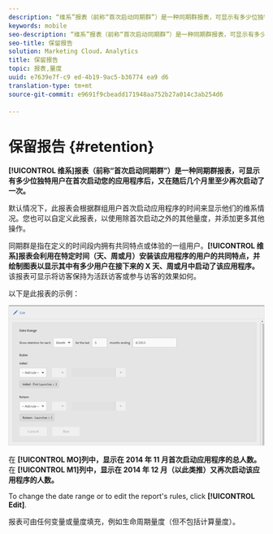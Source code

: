 ```yaml
---
description: “维系”报表（前称“首次启动同期群”）是一种同期群报表，可显示有多少位独特用户在首次启动您的应用程序后，又在随后几个月里至少再次启动了一次。
keywords: mobile
seo-description: “维系”报表（前称“首次启动同期群”）是一种同期群报表，可显示有多少位独特用户在首次启动您的应用程序后，又在随后几个月里至少再次启动了一次。
seo-title: 保留报告
solution: Marketing Cloud，Analytics
title: 保留报告
topic: 报表,量度
uuid: e7639e7f-c9 ed-4b19-9ac5-b36774 ea9 d6
translation-type: tm+mt
source-git-commit: e9691f9cbeadd171948aa752b27a014c3ab254d6

---
```



# 保留报告 {#retention}

**[!UICONTROL 维系]报表（前称“首次启动同期群”）是一种同期群报表，可显示有多少位独特用户在首次启动您的应用程序后，又在随后几个月里至少再次启动了一次。**

默认情况下，此报表会根据群组用户首次启动应用程序的时间来显示他们的维系情况。您也可以自定义此报表，以使用除首次启动之外的其他量度，并添加更多其他操作。

同期群是指在定义的时间段内拥有共同特点或体验的一组用户。**[!UICONTROL 维系]报表会利用在特定时间（天、周或月）安装该应用程序的用户的共同特点，并绘制图表以显示其中有多少用户在接下来的 X 天、周或月中启动了该应用程序。**&#x200B;该报表可显示将访客保持为活跃访客或参与访客的效果如何。

以下是此报表的示例：

![](assets/report_retention_edit.png)

在 **[!UICONTROL MO]列中，显示在 2014 年 11 月首次启动应用程序的总人数。**&#x200B;在 **[!UICONTROL M1]列中，显示在 2014 年 12 月（以此类推）又再次启动该应用程序的人数。**

To change the date range or to edit the report's rules, click **[!UICONTROL Edit]**.

报表可由任何变量或量度填充，例如生命周期量度（但不包括计算量度）。
